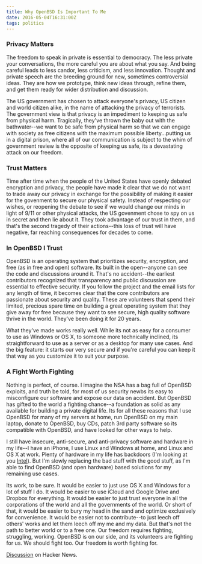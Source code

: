 ```yaml
---
title: Why OpenBSD Is Important To Me
date: 2016-05-04T16:31:00Z
tags: politics
---
```


### Privacy Matters

The freedom to speak in private is essential to democracy. The less private
your conversations, the more careful you are about what you say. And being
careful leads to less candor, less criticism, and less innovation. Thought and
private speech are the breeding ground for new, sometimes controversial ideas.
They are how we prototype, think new ideas through, refine them, and get them
ready for wider distribution and discussion.

The US government has chosen to attack everyone's privacy, US citizen and world
citizen alike, in the name of attacking the privacy of terrorists. The
government view is that privacy is an impediment to keeping us safe from
physical harm. Tragically, they've thrown the baby out with the bathwater--we
want to be safe from physical harm so that we can engage with society as free
citizens with the maximum possible liberty...putting us in a digital prison,
where all of our communication is subject to the whim of government review is
the opposite of keeping us safe, its a devastating attack on our freedom.

### Trust Matters

Time after time when the people of the United States have openly debated
encryption and privacy, the people have made it clear that we do not want to
trade away our privacy in exchange for the possibility of making it easier
for the govenment to secure our physical safety. Instead of respecting our
wishes, or reopening the debate to see if we would change our minds in light of
9/11 or other physical attacks, the US govenment chose to spy on us in secret
and then lie about it. They took advantage of our trust in them, and that's
the second tragedy of their actions--this loss of trust will have negative, far
reaching consequences for decades to come.

### In OpenBSD I Trust

OpenBSD is an operating system that prioritizes security, encryption, and free
(as in free and open) software. Its built in the open--anyone can see the code
and discussions around it. That's no accident--the earliest contributors
recognized that transparency and public discussion are essential to effective
security. If you follow the project and the email lists for any length of time,
it becomes clear that the core contributors are passionate about security and
quality. These are volunteers that spend their limited, precious spare time
on building a great operating system that they give away for free because they
want to see secure, high quality software thrive in the world. They've been
doing it for 20 years.

What they've made works really well. While its not as easy for a consumer to
use as Windows or OS X, to someone more technically inclined, its
straightforward to use as a server or as a desktop for many use cases. And the
big feature: it starts our very secure and if you're careful you can keep it
that way as you customize it to suit your purpose.

### A Fight Worth Fighting

Nothing is perfect, of course. I imagine the NSA has a bag full of OpenBSD
exploits, and truth be told, for most of us security newbs its easy to
misconfigure our software and expose our data on accident. But OpenBSD has
gifted to the world a fighting chance--a foundation as solid as any available
for building a private digital life. Its for all these reasons that I use
OpenBSD for many of my servers at home, run OpenBSD on my main laptop, donate
to OpenBSD, buy CDs, patch 3rd party software so its compatible with OpenBSD,
and have looked for other ways to help.

I still have insecure, anti-secure, and anti-privacy software and hardware in
my life--I have an iPhone, I use Linux and Windows at home, and Linux and OS X
at work. Plenty of hardware in my life has backdoors (I'm looking at you
[Intel][1]). But I'm slowly replacing the bad stuff with the good stuff, as I'm
able to find OpenBSD (and open hardware) based solutions for my remaining use
cases.

Its work, to be sure. It would be easier to just use OS X and Windows for a lot
of stuff I do. It would be easier to use iCloud and Google Drive and Dropbox
for everything. It would be easier to just trust everyone in all the
corporations of the world and all the governments of the world. Or short of
that, it would be easier to bury my head in the sand and optimize exclusively
for convenience. It would be easier not to contribute--to just leech off others'
works and let them leech off my me and my data. But that's not the path to
better world or to a free one. Our freedom requires fighting, struggling,
working. OpenBSD is on our side, and its volunteers are fighting for us. We
should fight too. Our freedom is worth fighting for.

[Discussion][2] on Hacker News.

  [1]: https://libreboot.org/faq/#intel
  [2]: https://news.ycombinator.com/item?id=11659926
